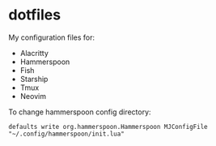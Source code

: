 # dotfiles
My configuration files for:

- Alacritty
- Hammerspoon
- Fish
- Starship
- Tmux
- Neovim


To change hammerspoon config directory:
```
defaults write org.hammerspoon.Hammerspoon MJConfigFile "~/.config/hammerspoon/init.lua"
```
